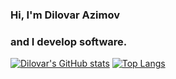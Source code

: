 ### Hi, I'm Dilovar Azimov
### and I develop software.
[![Dilovar's GitHub stats](https://github-readme-stats.vercel.app/api?username=dilovar-91)](https://github.com/dilovar-91/github-readme-stats)
[![Top Langs](https://github-readme-stats.vercel.app/api/top-langs/?username=dilovar-91&layout=donut)](https://github.com/dilovar-91/github-readme-stats)
